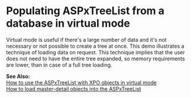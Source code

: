# Populating ASPxTreeList from a database in virtual mode


<p>Virtual mode is useful if there's a large number of data and it's not necessary or not possible to create a tree at once. This demo illustrates a technique of loading data on request. This technique implies that the user does not need to have the entire tree expanded, so memory requirements are lower, than in case of a full tree loading.</p><p><strong>See Also:</strong><br />
<a href="https://www.devexpress.com/Support/Center/p/E2107">How to use the ASPxTreeList with XPO objects in virtual mode</a><br />
<a href="https://www.devexpress.com/Support/Center/p/E2111">How to load master-detail objects into the ASPxTreeList</a></p>

<br/>


